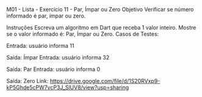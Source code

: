
M01 - Lista - Exercício 11 - Par, Ímpar ou Zero
Objetivo
Verificar se número informado é par, ímpar ou zero.

Instruções
Escreva um algoritmo em Dart que receba 1 valor inteiro.
Mostre se o valor informado é: Par, Ímpar ou Zero.
Casos de Testes:

Entrada:
  usuário informa 11

Saída:
  Ímpar
Entrada:
  usuário informa 32

Saída:
  Par
Entrada:
  usuário informa 0

Saída:
  Zero
Link: https://drive.google.com/file/d/1S20RVxp9-kP5Ghde5cPW7vcP3J_SlUV8/view?usp=sharing